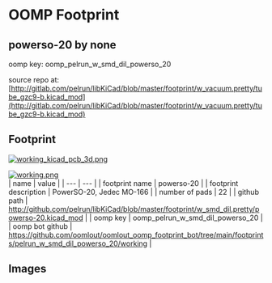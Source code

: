 # OOMP Footprint  
## powerso-20  by none  
  
oomp key: oomp_pelrun_w_smd_dil_powerso_20  
  
source repo at: [http://gitlab.com/pelrun/libKiCad/blob/master/footprint/w_vacuum.pretty/tube_gzc9-b.kicad_mod](http://gitlab.com/pelrun/libKiCad/blob/master/footprint/w_vacuum.pretty/tube_gzc9-b.kicad_mod)  
## Footprint  
  
[![working_kicad_pcb_3d.png](working_kicad_pcb_3d_600.png)](working_kicad_pcb_3d.png)  
  
[![working.png](working_600.png)](working.png)  
| name | value | 
| --- | --- | 
| footprint name | powerso-20 | 
| footprint description | PowerSO-20, Jedec MO-166 | 
| number of pads | 22 | 
| github path | http://github.com/pelrun/libKiCad/blob/master/footprint/w_smd_dil.pretty/powerso-20.kicad_mod | 
| oomp key | oomp_pelrun_w_smd_dil_powerso_20 | 
| oomp bot github | https://github.com/oomlout/oomlout_oomp_footprint_bot/tree/main/footprints/pelrun_w_smd_dil_powerso_20/working | 
## Images  
